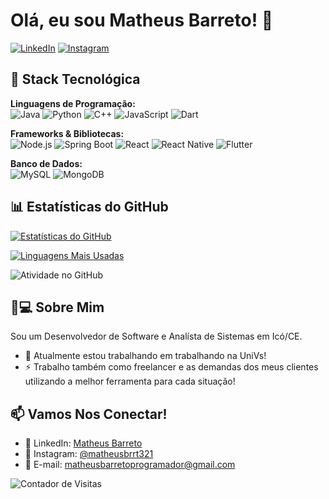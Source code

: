 # Olá, eu sou Matheus Barreto! 👋

[![LinkedIn](https://img.shields.io/badge/LinkedIn-0077B5?style=for-the-badge&logo=linkedin&logoColor=white)](https://www.linkedin.com/in/matheus-barreto-262ab9219/)
[![Instagram](https://img.shields.io/badge/Instagram-E4405F?style=for-the-badge&logo=instagram&logoColor=white)](https://www.instagram.com/matheusbrrt321/)

## 🚀 Stack Tecnológica

**Linguagens de Programação:**  
![Java](https://img.shields.io/badge/Java-ED8B00?style=for-the-badge&logo=java&logoColor=white)
![Python](https://img.shields.io/badge/Python-3776AB?style=for-the-badge&logo=python&logoColor=white)
![C++](https://img.shields.io/badge/C%2B%2B-00599C?style=for-the-badge&logo=c%2B%2B&logoColor=white)
![JavaScript](https://img.shields.io/badge/JavaScript-F7DF1E?style=for-the-badge&logo=javascript&logoColor=black)
![Dart](https://img.shields.io/badge/Dart-0175C2?style=for-the-badge&logo=dart&logoColor=white)

**Frameworks & Bibliotecas:**  
![Node.js](https://img.shields.io/badge/Node.js-339933?style=for-the-badge&logo=nodedotjs&logoColor=white)
![Spring Boot](https://img.shields.io/badge/Spring_Boot-6DB33F?style=for-the-badge&logo=spring-boot&logoColor=white)
![React](https://img.shields.io/badge/React-20232A?style=for-the-badge&logo=react&logoColor=61DAFB)
![React Native](https://img.shields.io/badge/React_Native-20232A?style=for-the-badge&logo=react&logoColor=61DAFB)
![Flutter](https://img.shields.io/badge/Flutter-02569B?style=for-the-badge&logo=flutter&logoColor=white)

**Banco de Dados:**  
![MySQL](https://img.shields.io/badge/MySQL-00000F?style=for-the-badge&logo=mysql&logoColor=white)
![MongoDB](https://img.shields.io/badge/MongoDB-4EA94B?style=for-the-badge&logo=mongodb&logoColor=white)

## 📊 Estatísticas do GitHub

[![Estatísticas do GitHub](https://github-readme-stats.vercel.app/api?username=MatheusBProgrammer&show_icons=true&theme=radical&locale=pt-br)](https://github.com/MatheusBProgrammer)

[![Linguagens Mais Usadas](https://github-readme-stats.vercel.app/api/top-langs/?username=MatheusBProgrammer&layout=compact&theme=radical&locale=pt-br)](https://github.com/MatheusBProgrammer)

![Atividade no GitHub](https://github-readme-activity-graph.vercel.app/graph?username=MatheusBProgrammer&theme=react-dark&hide_border=true)

## 👨💻 Sobre Mim

Sou um Desenvolvedor de Software e Analísta de Sistemas em Icó/CE. 

- 🔭 Atualmente estou trabalhando em trabalhando na UniVs!
- ⚡ Trabalho também como freelancer e as demandas dos meus clientes utilizando a melhor ferramenta para cada situação!

## 📫 Vamos Nos Conectar!

- 👔 LinkedIn: [Matheus Barreto](https://www.linkedin.com/in/matheus-barreto-262ab9219/)
- 📸 Instagram: [@matheusbrrt321](https://www.instagram.com/matheusbrrt321/)
- 📧 E-mail: matheusbarretoprogramador@gmail.com

![Contador de Visitas](https://komarev.com/ghpvc/?username=MatheusBProgrammer&color=blueviolet&style=flat-square)
